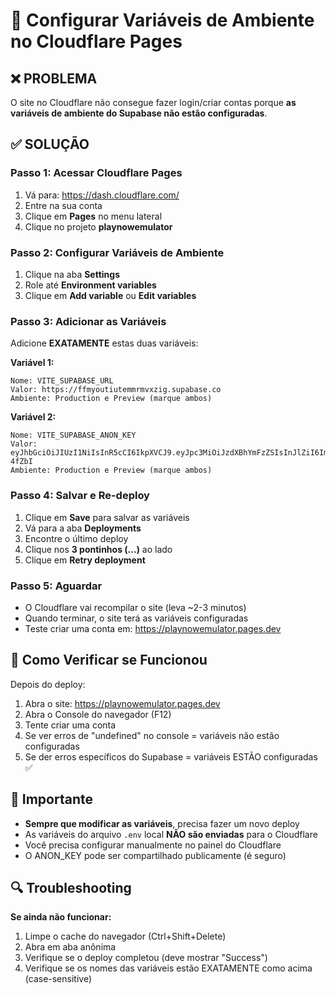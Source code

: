 # 🔧 Configurar Variáveis de Ambiente no Cloudflare Pages

## ❌ PROBLEMA
O site no Cloudflare não consegue fazer login/criar contas porque **as variáveis de ambiente do Supabase não estão configuradas**.

## ✅ SOLUÇÃO

### Passo 1: Acessar Cloudflare Pages
1. Vá para: https://dash.cloudflare.com/
2. Entre na sua conta
3. Clique em **Pages** no menu lateral
4. Clique no projeto **playnowemulator**

### Passo 2: Configurar Variáveis de Ambiente
1. Clique na aba **Settings**
2. Role até **Environment variables**
3. Clique em **Add variable** ou **Edit variables**

### Passo 3: Adicionar as Variáveis
Adicione **EXATAMENTE** estas duas variáveis:

**Variável 1:**
```
Nome: VITE_SUPABASE_URL
Valor: https://ffmyoutiutemmrmvxzig.supabase.co
Ambiente: Production e Preview (marque ambos)
```

**Variável 2:**
```
Nome: VITE_SUPABASE_ANON_KEY
Valor: eyJhbGciOiJIUzI1NiIsInR5cCI6IkpXVCJ9.eyJpc3MiOiJzdXBhYmFzZSIsInJlZiI6ImZmbXlvdXRpdXRlbW1ybXZ4emlnIiwicm9sZSI6ImFub24iLCJpYXQiOjE3NTk4OTc0MjAsImV4cCI6MjA3NTQ3MzQyMH0.OY6exjP3UPjccESSsBjoP0ysQBw2Ro9xMHiR1-4fZbI
Ambiente: Production e Preview (marque ambos)
```

### Passo 4: Salvar e Re-deploy
1. Clique em **Save** para salvar as variáveis
2. Vá para a aba **Deployments**
3. Encontre o último deploy
4. Clique nos **3 pontinhos (...)** ao lado
5. Clique em **Retry deployment**

### Passo 5: Aguardar
- O Cloudflare vai recompilar o site (leva ~2-3 minutos)
- Quando terminar, o site terá as variáveis configuradas
- Teste criar uma conta em: https://playnowemulator.pages.dev

## 🎯 Como Verificar se Funcionou

Depois do deploy:
1. Abra o site: https://playnowemulator.pages.dev
2. Abra o Console do navegador (F12)
3. Tente criar uma conta
4. Se ver erros de "undefined" no console = variáveis não estão configuradas
5. Se der erros específicos do Supabase = variáveis ESTÃO configuradas ✅

## 📝 Importante

- **Sempre que modificar as variáveis**, precisa fazer um novo deploy
- As variáveis do arquivo `.env` local **NÃO são enviadas** para o Cloudflare
- Você precisa configurar manualmente no painel do Cloudflare
- O ANON_KEY pode ser compartilhado publicamente (é seguro)

## 🔍 Troubleshooting

**Se ainda não funcionar:**
1. Limpe o cache do navegador (Ctrl+Shift+Delete)
2. Abra em aba anônima
3. Verifique se o deploy completou (deve mostrar "Success")
4. Verifique se os nomes das variáveis estão EXATAMENTE como acima (case-sensitive)
